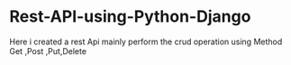 # Rest-API-using-Python-Django
Here i created a rest Api mainly perform the crud operation using Method Get ,Post ,Put,Delete
